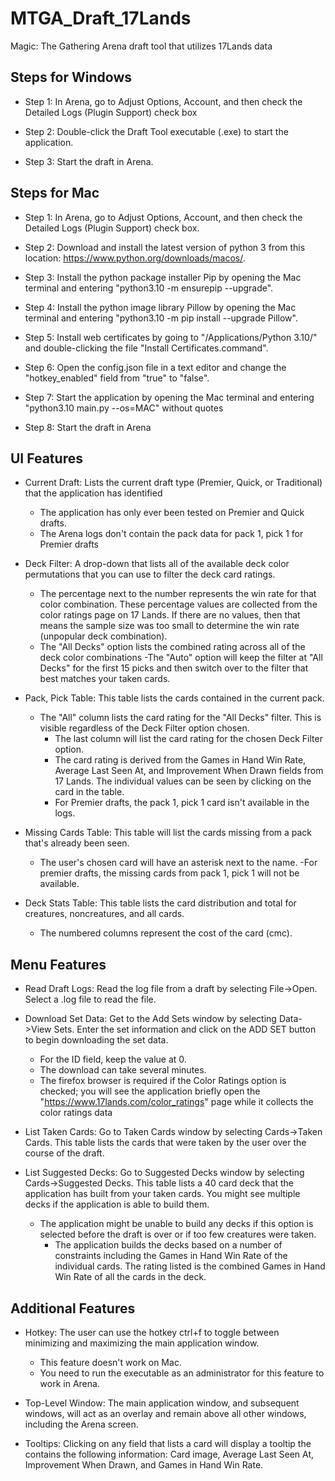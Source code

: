 # MTGA_Draft_17Lands
Magic: The Gathering Arena draft tool that utilizes 17Lands data

## Steps for Windows

- Step 1: In Arena, go to Adjust Options, Account, and then check the Detailed Logs (Plugin Support) check box

- Step 2: Double-click the Draft Tool executable (.exe) to start the application.

- Step 3: Start the draft in Arena.

## Steps for Mac

- Step 1: In Arena, go to Adjust Options, Account, and then check the Detailed Logs (Plugin Support) check box.

- Step 2: Download and install the latest version of python 3 from this location: https://www.python.org/downloads/macos/.

- Step 3: Install the python package installer Pip by opening the Mac terminal and entering "python3.10 -m ensurepip --upgrade".

- Step 4: Install the python image library Pillow by opening the Mac terminal and entering "python3.10 -m pip install --upgrade Pillow".

- Step 5: Install web certificates by going to "/Applications/Python 3.10/" and double-clicking the file "Install Certificates.command".

- Step 6: Open the config.json file in a text editor and change the "hotkey_enabled" field from "true" to "false".

- Step 7: Start the application by opening the Mac terminal and entering "python3.10 main.py --os=MAC" without quotes

- Step 8: Start the draft in Arena

## UI Features

- Current Draft: Lists the current draft type (Premier, Quick, or Traditional) that the application has identified

    - The application has only ever been tested on Premier and Quick drafts. 
    - The Arena logs don't contain the pack data for pack 1, pick 1 for Premier drafts
  
- Deck Filter: A drop-down that lists all of the available deck color permutations that you can use to filter the deck card ratings.

    - The percentage next to the number represents the win rate for that color combination. These percentage values are collected from the color ratings page on 17 Lands. If there are no values, then that means the sample size was too small to determine the win rate (unpopular deck combination).
    - The "All Decks" option lists the combined rating across all of the deck color combinations
        -The "Auto" option will keep the filter at "All Decks" for the first 15 picks and then switch over to the filter that best matches your taken cards.
	
- Pack, Pick Table: This table lists the cards contained in the current pack. 

    - The "All" column lists the card rating for the "All Decks" filter. This is visible regardless of the Deck Filter option chosen.
        - The last column will list the card rating for the chosen Deck Filter option.
        - The card rating is derived from the Games in Hand Win Rate, Average Last Seen At, and Improvement When Drawn fields from 17 Lands. The individual values can be seen by clicking on the card in the table.
        - For Premier drafts, the pack 1, pick 1 card isn't available in the logs.
	
- Missing Cards Table: This table will list the cards missing from a pack that's already been seen. 

    - The user's chosen card will have an asterisk next to the name.
        -For premier drafts, the missing cards from pack 1, pick 1 will not be available.
	
- Deck Stats Table: This table lists the card distribution and total for creatures, noncreatures, and all cards.

    - The numbered columns represent the cost of the card (cmc).

## Menu Features

- Read Draft Logs: Read the log file from a draft by selecting File->Open. Select a .log file to read the file.

- Download Set Data: Get to the Add Sets window by selecting Data->View Sets. Enter the set information and click on the ADD SET button to begin downloading the set data.

    - For the ID field, keep the value at 0.
    - The download can take several minutes.
    - The firefox browser is required if the Color Ratings option is checked; you will see the application briefly open the "https://www.17lands.com/color_ratings" page while it collects the color ratings data
 
- List Taken Cards: Go to Taken Cards window by selecting Cards->Taken Cards. This table lists the cards that were taken by the user over the course of the draft.

- List Suggested Decks: Go to Suggested Decks window by selecting Cards->Suggested Decks. This table lists a 40 card deck that the application has built from your taken cards. You might see multiple decks if the application is able to build them.
 
    - The application might be unable to build any decks if this option is selected before the draft is over or if too few creatures were taken.
        - The application builds the decks based on a number of constraints including the Games in Hand Win Rate of the individual cards. The rating listed is the combined Games in Hand Win Rate of all the cards in the deck.
	
	
## Additional Features

- Hotkey: The user can use the hotkey ctrl+f to toggle between minimizing and maximizing the main application window.

    - This feature doesn't work on Mac.
    - You need to run the executable as an administrator for this feature to work in Arena.

- Top-Level Window: The main application window, and subsequent windows, will act as an overlay and remain above all other windows, including the Arena screen.

- Tooltips: Clicking on any field that lists a card will display a tooltip the contains the following information: Card image, Average Last Seen At, Improvement When Drawn, and Games in Hand Win Rate.

	
	
	








